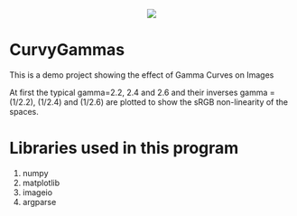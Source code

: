 <p align="center">
  <img src="PowerCurve.jpg="350"/>  
</p>

# CurvyGammas
This is a demo project showing the effect of Gamma Curves on Images

At first the typical gamma=2.2, 2.4 and 2.6 and their inverses gamma = (1/2.2), (1/2.4) and (1/2.6) are plotted to show the sRGB non-linearity of the spaces.


# Libraries used in this program
1) numpy
2) matplotlib
3) imageio
4) argparse
